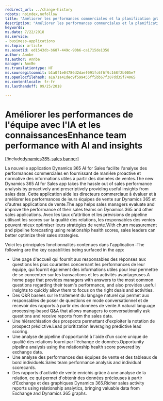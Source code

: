 ```yaml
---
redirect_url: ../change-history
robots: noindex,nofollow
title: "Améliorer les performances commerciales et la planification grâce à l'application Dynamics 365 AI for Sales"
description: "Améliorer les performances commerciales et la planification des ventes grâce à l'application Dynamics 365 AI for Sales"
keywords: 
ms.date: 7/22/2018
ms.service:
- business-applications
ms.topic: article
ms.assetid: ed1543db-b687-449c-90b6-ca1715de1358
author: Annbe
ms.author: Annbe
manager: AnnBe
ms.translationtype: HT
ms.sourcegitcommit: b1a0f1e04786d2daef091fc6f6f9c168f2b005e7
ms.openlocfilehash: a1a71a41dec9f599455ff5bb67f307dd35f74065
ms.contentlocale: fr-fr
ms.lasthandoff: 09/25/2018

---
```


# <a name="enhance-team-performance-with-ai-and-insights"></a><span data-ttu-id="f9a2e-103">Améliorer les performances de l'équipe avec l'IA et les connaissances</span><span class="sxs-lookup"><span data-stu-id="f9a2e-103">Enhance team performance with AI and insights</span></span> 

[!include[dynamics365-sales banner](../includes/dynamics365-sales.md)]





<span data-ttu-id="f9a2e-104">La nouvelle application Dynamics 365 AI for Sales facilite l'analyse des performances commerciales en fournissant de manière proactive et normative des informations utiles à partir des données de ventes.</span><span class="sxs-lookup"><span data-stu-id="f9a2e-104">The new Dynamics 365 AI for Sales app takes the hassle out of sales performance analysis by proactively and prescriptively providing useful insights from sales data.</span></span> <span data-ttu-id="f9a2e-105">Cette application aide les directeurs commerciaux à évaluer et à améliorer les performances de leurs équipes de vente sur Dynamics 365 et d'autres applications de vente.</span><span class="sxs-lookup"><span data-stu-id="f9a2e-105">The app helps sales managers evaluate and improve the performance of their sales teams on Dynamics 365 and other sales applications.</span></span> <span data-ttu-id="f9a2e-106">Avec les taux d'attrition et les prévisions de pipeline utilisant les scores sur la qualité des relations, les responsables des ventes peuvent mieux optimiser leurs stratégies de vente.</span><span class="sxs-lookup"><span data-stu-id="f9a2e-106">With churn measurement and pipeline forecasting using relationship health scores, sales leaders can better optimize their sales strategies.</span></span>

<span data-ttu-id="f9a2e-107">Voici les principales fonctionnalités contenues dans l'application :</span><span class="sxs-lookup"><span data-stu-id="f9a2e-107">The following are the key capabilities being surfaced in the app:</span></span>

-   <span data-ttu-id="f9a2e-108">Une page d'accueil qui fournit aux responsables des réponses aux questions les plus courantes concernant les performances de leur équipe, qui fournit également des informations utiles pour leur permettre de se concentrer sur les transactions et les activités avantageuses.</span><span class="sxs-lookup"><span data-stu-id="f9a2e-108">A home page that provides managers with answers to the most common questions regarding their team's performance, and also provides useful insights to quickly allow them to focus on the right deals and activities.</span></span>
-   <span data-ttu-id="f9a2e-109">Des Q&R basées sur le traitement du langage naturel qui permet aux responsables de poser de questions en mode conversationnel et de recevoir des rapports à partir des données de vente.</span><span class="sxs-lookup"><span data-stu-id="f9a2e-109">A natural language processing-based Q&A that allows managers to conversationally ask questions and receive reports from the sales data.</span></span> 
-   <span data-ttu-id="f9a2e-110">Une hiérarchisation des prospects permettant d'exploiter la notation de prospect prédictive.</span><span class="sxs-lookup"><span data-stu-id="f9a2e-110">Lead prioritization leveraging predictive lead scoring.</span></span>
-   <span data-ttu-id="f9a2e-111">Une analyse de pipeline d'opportunité à l'aide d'un score unique de qualité des relations fourni par l'échange de données.</span><span class="sxs-lookup"><span data-stu-id="f9a2e-111">Opportunity pipeline analysis using the relationship health score powered by exchange data.</span></span>
-   <span data-ttu-id="f9a2e-112">Une analyse des performances des équipes de vente et des tableaux de bord individuels.</span><span class="sxs-lookup"><span data-stu-id="f9a2e-112">Sales team performance analysis and individual scorecards.</span></span>
-   <span data-ttu-id="f9a2e-113">Des rapports d'activité de vente enrichis grâce à une analyse de la relation, ce qui permet d'obtenir des données précieuses à partir d'Exchange et des graphiques Dynamics 365.</span><span class="sxs-lookup"><span data-stu-id="f9a2e-113">Richer sales activity reports using relationship analytics, bringing valuable data from Exchange and Dynamics 365 graphs.</span></span>   

